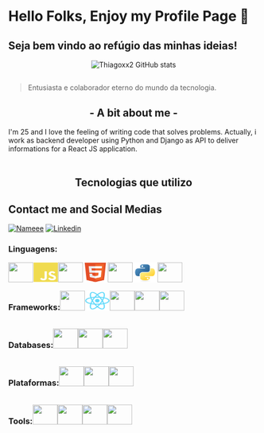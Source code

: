 # Hello Folks, Enjoy my Profile Page 👋

## Seja bem vindo ao refúgio das minhas ideias!


<div align="center">

![Thiagoxx2 GitHub stats](https://github-readme-stats.vercel.app/api?username=thiagoxx2&show_icons=true&theme=radical)

##
</div>

> Entusiasta e colaborador eterno do mundo da tecnologia.


<h2 align="center"> - A bit about me -</h2>
I'm 25 and I love the feeling of writing code that solves problems. Actually, i work as backend developer using Python and Django as API to deliver informations for a React JS application.

<br>
<br>
<h2 align="center">Tecnologias que utilizo</h2>

## Contact me and Social Medias
<div style="display: inline_block">

[![Nameee](https://img.shields.io/badge/Instagram-E4405F?style=for-the-badge&logo=instagram&logoColor=white)](https://www.instagram.com/xavier_thi_/)
[![Linkedin](https://img.shields.io/badge/LinkedIn-0077B5?style=for-the-badge&logo=linkedin&logoColor=white)](https://www.linkedin.com/in/thiago-sousa-xavier-a22a63137/)
</div>



### Linguagens: 
<div style="display: flex">
<img height="40" width="50" src="https://cdn.jsdelivr.net/gh/devicons/devicon/icons/c/c-original.svg" />
<img height="40" width="50" src="https://raw.githubusercontent.com/devicons/devicon/master/icons/javascript/javascript-plain.svg" />
<img height="40" width="50" src="https://cdn.jsdelivr.net/gh/devicons/devicon/icons/typescript/typescript-original.svg" />
<img height="40" width="50" src="https://raw.githubusercontent.com/devicons/devicon/master/icons/html5/html5-original.svg" />
<img height="40" width="50" src="https://cdn.jsdelivr.net/gh/devicons/devicon/icons/css3/css3-original.svg" />
<img height="40" width="50" src="https://raw.githubusercontent.com/devicons/devicon/master/icons/python/python-original.svg" />
<img height="40" width="50" src="https://cdn.jsdelivr.net/gh/devicons/devicon/icons/java/java-original-wordmark.svg" />
</div>
<br>

<div style="display: flex">

### Frameworks:
<img height="40" width="50" src="https://cdn.jsdelivr.net/gh/devicons/devicon/icons/bootstrap/bootstrap-plain-wordmark.svg" />
<img  height="40" width="50" src="https://raw.githubusercontent.com/devicons/devicon/master/icons/react/react-original.svg" />
<img height="40" width="50" src="https://cdn.jsdelivr.net/gh/devicons/devicon/icons/django/django-original.svg" />
<img height="40" width="50" src="https://cdn.jsdelivr.net/gh/devicons/devicon/icons/nodejs/nodejs-original.svg" />
<img height="40" width="50" src="https://cdn.jsdelivr.net/gh/devicons/devicon/icons/flask/flask-original.svg" />
</div>
<br>
<div style="display: flex">

### Databases: 
<img height="40" width="50" src="https://cdn.jsdelivr.net/gh/devicons/devicon/icons/mysql/mysql-original-wordmark.svg" />
<img height="40" width="50" src="https://cdn.jsdelivr.net/gh/devicons/devicon/icons/mongodb/mongodb-original-wordmark.svg" />
<img height="40" width="50" src="https://cdn.jsdelivr.net/gh/devicons/devicon/icons/microsoftsqlserver/microsoftsqlserver-plain-wordmark.svg" />

</div>
<br>
<div style="display: flex">

### Plataformas: 
<img height="40" width="50" src="https://cdn.jsdelivr.net/gh/devicons/devicon/icons/bash/bash-original.svg" />
<img height="40" width="50" src="https://cdn.jsdelivr.net/gh/devicons/devicon/icons/debian/debian-plain-wordmark.svg" />
<img height="40" width="50" src="https://cdn.jsdelivr.net/gh/devicons/devicon/icons/heroku/heroku-plain-wordmark.svg" />
</div>

<br>
<div style="display: flex">

### Tools: 
<img height="40" width="50" src="https://cdn.jsdelivr.net/gh/devicons/devicon/icons/firebase/firebase-plain-wordmark.svg" />
<img height="40" width="50" src="https://cdn.jsdelivr.net/gh/devicons/devicon/icons/git/git-plain-wordmark.svg" />
<img height="40" width="50" src="https://cdn.jsdelivr.net/gh/devicons/devicon/icons/docker/docker-plain-wordmark.svg" />
<img height="40" width="50" src="https://cdn.jsdelivr.net/gh/devicons/devicon/icons/figma/figma-original.svg" />

</div>